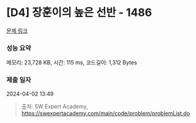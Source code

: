 # [D4] 장훈이의 높은 선반 - 1486 

[문제 링크](https://swexpertacademy.com/main/code/problem/problemDetail.do?contestProbId=AV2b7Yf6ABcBBASw) 

### 성능 요약

메모리: 23,728 KB, 시간: 115 ms, 코드길이: 1,312 Bytes

### 제출 일자

2024-04-02 13:49



> 출처: SW Expert Academy, https://swexpertacademy.com/main/code/problem/problemList.do